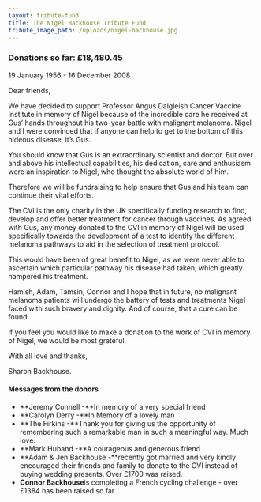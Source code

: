 ```yaml
---
layout: tribute-fund
title: The Nigel Backhouse Tribute Fund
tribute_image_path: /uploads/nigel-backhouse.jpg
---
```



### Donations so far: £18,480.45



19 January 1956 - 16 December 2008

Dear friends,

We have decided to support Professor Angus Dalgleish Cancer Vaccine Institute in memory of Nigel because of the incredible care he received at Gus’ hands throughout his two-year battle with malignant melanoma. Nigel and I were convinced that if anyone can help to get to the bottom of this hideous disease, it’s Gus.

You should know that Gus is an extraordinary scientist and doctor. But over and above his intellectual capabilities, his dedication, care and enthusiasm were an inspiration to Nigel, who thought the absolute world of him.

Therefore we will be fundraising to help ensure that Gus and his team can continue their vital efforts.

The CVI is the only charity in the UK specifically funding research to find, develop and offer better treatment for cancer through vaccines. As agreed with Gus, any money donated to the CVI in memory of Nigel will be used specifically towards the development of a test to identify the different melanoma pathways to aid in the selection of treatment protocol.

This would have been of great benefit to Nigel, as we were never able to ascertain which particular pathway his disease had taken, which greatly hampered his treatment.

Hamish, Adam, Tamsin, Connor and I hope that in future, no malignant melanoma patients will undergo the battery of tests and treatments Nigel faced with such bravery and dignity. And of course, that a cure can be found.

If you feel you would like to make a donation to the work of CVI in memory of Nigel, we would be most grateful.

With all love and thanks,

Sharon Backhouse.



#### Messages from the donors

* **Jeremy Connell -**In memory of a very special friend
* **Carolyn Derry -**In Memory of a lovely man
* **The Firkins -**Thank you for giving us the opportunity of remembering such a remarkable man in such a meaningful way. Much love.
* **Mark Huband -**A courageous and generous friend
* **Adam & Jen Backhouse -**recently got married and very kindly encouraged their friends and family to donate to the CVI instead of buying wedding presents. Over £1700 was raised.
* **Connor Backhouse**is completing a French cycling challenge - over £1384 has been raised so far.